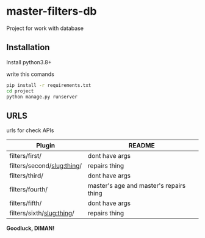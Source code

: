 # master-filters-db
Project for work with database


## Installation

Install python3.8+

write this comands

```sh
pip install -r requirements.txt
cd project
python manage.py runserver
```


## URLS

urls for check APIs

| Plugin | README |
| ------ | ------ |
| filters/first/ | dont have args |
| filters/second/<slug:thing>/ | repairs thing  |
| filters/third/ | dont have args  |
| filters/fourth/ | master's age and master's repairs thing |
| filters/fifth/ | dont have args |
| filters/sixth/<slug:thing>/ | repairs thing  |


**Goodluck, DIMAN!**
